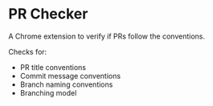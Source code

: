 # PR Checker

A Chrome extension to verify if PRs follow the conventions.

Checks for:

* PR title conventions
* Commit message conventions
* Branch naming conventions
* Branching model